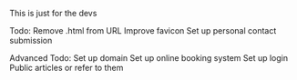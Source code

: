 This is just for the devs

Todo:
Remove .html from URL
Improve favicon
Set up personal contact submission

Advanced Todo:
Set up domain
Set up online booking system
Set up login
Public articles or refer to them
